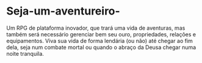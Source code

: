 # Seja-um-aventureiro-
Um RPG de plataforma inovador, que trará uma vida de aventuras, mas também será necessário gerenciar bem seu ouro, propriedades, relações e equipamentos. Viva sua vida de forma lendária (ou não) até chegar ao fim dela, seja num combate mortal ou quando o abraço da Deusa chegar numa noite tranquila.
